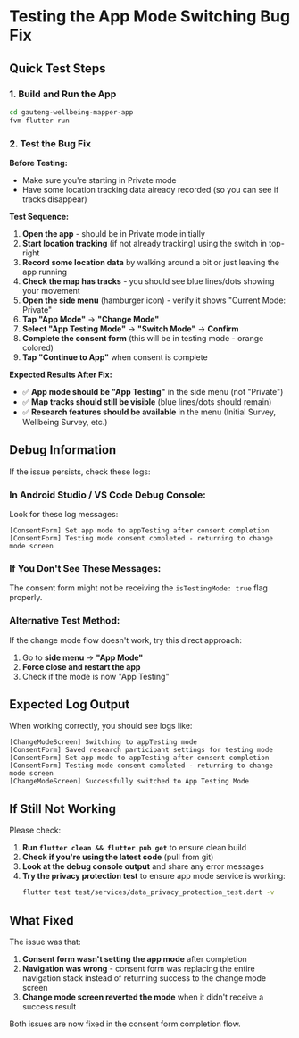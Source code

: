 # Testing the App Mode Switching Bug Fix

## Quick Test Steps

### 1. Build and Run the App
```bash
cd gauteng-wellbeing-mapper-app
fvm flutter run
```

### 2. Test the Bug Fix

**Before Testing:**
- Make sure you're starting in Private mode
- Have some location tracking data already recorded (so you can see if tracks disappear)

**Test Sequence:**
1. **Open the app** - should be in Private mode initially
2. **Start location tracking** (if not already tracking) using the switch in top-right
3. **Record some location data** by walking around a bit or just leaving the app running
4. **Check the map has tracks** - you should see blue lines/dots showing your movement
5. **Open the side menu** (hamburger icon) - verify it shows "Current Mode: Private"
6. **Tap "App Mode"** → **"Change Mode"**
7. **Select "App Testing Mode"** → **"Switch Mode"** → **Confirm**
8. **Complete the consent form** (this will be in testing mode - orange colored)
9. **Tap "Continue to App"** when consent is complete

**Expected Results After Fix:**
- ✅ **App mode should be "App Testing"** in the side menu (not "Private")
- ✅ **Map tracks should still be visible** (blue lines/dots should remain)
- ✅ **Research features should be available** in the menu (Initial Survey, Wellbeing Survey, etc.)

## Debug Information

If the issue persists, check these logs:

### In Android Studio / VS Code Debug Console:
Look for these log messages:
```
[ConsentForm] Set app mode to appTesting after consent completion
[ConsentForm] Testing mode consent completed - returning to change mode screen
```

### If You Don't See These Messages:
The consent form might not be receiving the `isTestingMode: true` flag properly.

### Alternative Test Method:
If the change mode flow doesn't work, try this direct approach:

1. Go to **side menu** → **"App Mode"**  
2. **Force close and restart the app**
3. Check if the mode is now "App Testing"

## Expected Log Output

When working correctly, you should see logs like:
```
[ChangeModeScreen] Switching to appTesting mode
[ConsentForm] Saved research participant settings for testing mode
[ConsentForm] Set app mode to appTesting after consent completion  
[ConsentForm] Testing mode consent completed - returning to change mode screen
[ChangeModeScreen] Successfully switched to App Testing Mode
```

## If Still Not Working

Please check:
1. **Run `flutter clean && flutter pub get`** to ensure clean build
2. **Check if you're using the latest code** (pull from git)
3. **Look at the debug console output** and share any error messages
4. **Try the privacy protection test** to ensure app mode service is working:
   ```bash
   flutter test test/services/data_privacy_protection_test.dart -v
   ```

## What Fixed

The issue was that:
1. **Consent form wasn't setting the app mode** after completion  
2. **Navigation was wrong** - consent form was replacing the entire navigation stack instead of returning success to the change mode screen
3. **Change mode screen reverted the mode** when it didn't receive a success result

Both issues are now fixed in the consent form completion flow.
